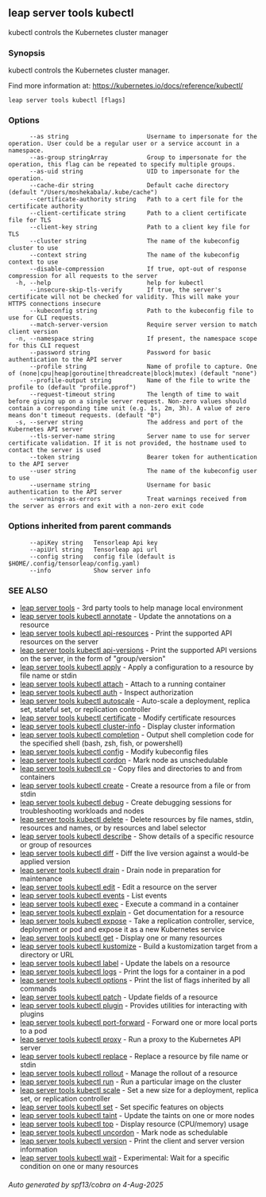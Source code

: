## leap server tools kubectl

kubectl controls the Kubernetes cluster manager

### Synopsis

kubectl controls the Kubernetes cluster manager.

 Find more information at: https://kubernetes.io/docs/reference/kubectl/

```
leap server tools kubectl [flags]
```

### Options

```
      --as string                      Username to impersonate for the operation. User could be a regular user or a service account in a namespace.
      --as-group stringArray           Group to impersonate for the operation, this flag can be repeated to specify multiple groups.
      --as-uid string                  UID to impersonate for the operation.
      --cache-dir string               Default cache directory (default "/Users/moshekabala/.kube/cache")
      --certificate-authority string   Path to a cert file for the certificate authority
      --client-certificate string      Path to a client certificate file for TLS
      --client-key string              Path to a client key file for TLS
      --cluster string                 The name of the kubeconfig cluster to use
      --context string                 The name of the kubeconfig context to use
      --disable-compression            If true, opt-out of response compression for all requests to the server
  -h, --help                           help for kubectl
      --insecure-skip-tls-verify       If true, the server's certificate will not be checked for validity. This will make your HTTPS connections insecure
      --kubeconfig string              Path to the kubeconfig file to use for CLI requests.
      --match-server-version           Require server version to match client version
  -n, --namespace string               If present, the namespace scope for this CLI request
      --password string                Password for basic authentication to the API server
      --profile string                 Name of profile to capture. One of (none|cpu|heap|goroutine|threadcreate|block|mutex) (default "none")
      --profile-output string          Name of the file to write the profile to (default "profile.pprof")
      --request-timeout string         The length of time to wait before giving up on a single server request. Non-zero values should contain a corresponding time unit (e.g. 1s, 2m, 3h). A value of zero means don't timeout requests. (default "0")
  -s, --server string                  The address and port of the Kubernetes API server
      --tls-server-name string         Server name to use for server certificate validation. If it is not provided, the hostname used to contact the server is used
      --token string                   Bearer token for authentication to the API server
      --user string                    The name of the kubeconfig user to use
      --username string                Username for basic authentication to the API server
      --warnings-as-errors             Treat warnings received from the server as errors and exit with a non-zero exit code
```

### Options inherited from parent commands

```
      --apiKey string   Tensorleap Api key
      --apiUrl string   Tensorleap api url
      --config string   config file (default is $HOME/.config/tensorleap/config.yaml)
      --info            Show server info
```

### SEE ALSO

* [leap server tools](leap_server_tools.md)	 - 3rd party tools to help manage local environment
* [leap server tools kubectl annotate](leap_server_tools_kubectl_annotate.md)	 - Update the annotations on a resource
* [leap server tools kubectl api-resources](leap_server_tools_kubectl_api-resources.md)	 - Print the supported API resources on the server
* [leap server tools kubectl api-versions](leap_server_tools_kubectl_api-versions.md)	 - Print the supported API versions on the server, in the form of "group/version"
* [leap server tools kubectl apply](leap_server_tools_kubectl_apply.md)	 - Apply a configuration to a resource by file name or stdin
* [leap server tools kubectl attach](leap_server_tools_kubectl_attach.md)	 - Attach to a running container
* [leap server tools kubectl auth](leap_server_tools_kubectl_auth.md)	 - Inspect authorization
* [leap server tools kubectl autoscale](leap_server_tools_kubectl_autoscale.md)	 - Auto-scale a deployment, replica set, stateful set, or replication controller
* [leap server tools kubectl certificate](leap_server_tools_kubectl_certificate.md)	 - Modify certificate resources
* [leap server tools kubectl cluster-info](leap_server_tools_kubectl_cluster-info.md)	 - Display cluster information
* [leap server tools kubectl completion](leap_server_tools_kubectl_completion.md)	 - Output shell completion code for the specified shell (bash, zsh, fish, or powershell)
* [leap server tools kubectl config](leap_server_tools_kubectl_config.md)	 - Modify kubeconfig files
* [leap server tools kubectl cordon](leap_server_tools_kubectl_cordon.md)	 - Mark node as unschedulable
* [leap server tools kubectl cp](leap_server_tools_kubectl_cp.md)	 - Copy files and directories to and from containers
* [leap server tools kubectl create](leap_server_tools_kubectl_create.md)	 - Create a resource from a file or from stdin
* [leap server tools kubectl debug](leap_server_tools_kubectl_debug.md)	 - Create debugging sessions for troubleshooting workloads and nodes
* [leap server tools kubectl delete](leap_server_tools_kubectl_delete.md)	 - Delete resources by file names, stdin, resources and names, or by resources and label selector
* [leap server tools kubectl describe](leap_server_tools_kubectl_describe.md)	 - Show details of a specific resource or group of resources
* [leap server tools kubectl diff](leap_server_tools_kubectl_diff.md)	 - Diff the live version against a would-be applied version
* [leap server tools kubectl drain](leap_server_tools_kubectl_drain.md)	 - Drain node in preparation for maintenance
* [leap server tools kubectl edit](leap_server_tools_kubectl_edit.md)	 - Edit a resource on the server
* [leap server tools kubectl events](leap_server_tools_kubectl_events.md)	 - List events
* [leap server tools kubectl exec](leap_server_tools_kubectl_exec.md)	 - Execute a command in a container
* [leap server tools kubectl explain](leap_server_tools_kubectl_explain.md)	 - Get documentation for a resource
* [leap server tools kubectl expose](leap_server_tools_kubectl_expose.md)	 - Take a replication controller, service, deployment or pod and expose it as a new Kubernetes service
* [leap server tools kubectl get](leap_server_tools_kubectl_get.md)	 - Display one or many resources
* [leap server tools kubectl kustomize](leap_server_tools_kubectl_kustomize.md)	 - Build a kustomization target from a directory or URL
* [leap server tools kubectl label](leap_server_tools_kubectl_label.md)	 - Update the labels on a resource
* [leap server tools kubectl logs](leap_server_tools_kubectl_logs.md)	 - Print the logs for a container in a pod
* [leap server tools kubectl options](leap_server_tools_kubectl_options.md)	 - Print the list of flags inherited by all commands
* [leap server tools kubectl patch](leap_server_tools_kubectl_patch.md)	 - Update fields of a resource
* [leap server tools kubectl plugin](leap_server_tools_kubectl_plugin.md)	 - Provides utilities for interacting with plugins
* [leap server tools kubectl port-forward](leap_server_tools_kubectl_port-forward.md)	 - Forward one or more local ports to a pod
* [leap server tools kubectl proxy](leap_server_tools_kubectl_proxy.md)	 - Run a proxy to the Kubernetes API server
* [leap server tools kubectl replace](leap_server_tools_kubectl_replace.md)	 - Replace a resource by file name or stdin
* [leap server tools kubectl rollout](leap_server_tools_kubectl_rollout.md)	 - Manage the rollout of a resource
* [leap server tools kubectl run](leap_server_tools_kubectl_run.md)	 - Run a particular image on the cluster
* [leap server tools kubectl scale](leap_server_tools_kubectl_scale.md)	 - Set a new size for a deployment, replica set, or replication controller
* [leap server tools kubectl set](leap_server_tools_kubectl_set.md)	 - Set specific features on objects
* [leap server tools kubectl taint](leap_server_tools_kubectl_taint.md)	 - Update the taints on one or more nodes
* [leap server tools kubectl top](leap_server_tools_kubectl_top.md)	 - Display resource (CPU/memory) usage
* [leap server tools kubectl uncordon](leap_server_tools_kubectl_uncordon.md)	 - Mark node as schedulable
* [leap server tools kubectl version](leap_server_tools_kubectl_version.md)	 - Print the client and server version information
* [leap server tools kubectl wait](leap_server_tools_kubectl_wait.md)	 - Experimental: Wait for a specific condition on one or many resources

###### Auto generated by spf13/cobra on 4-Aug-2025
